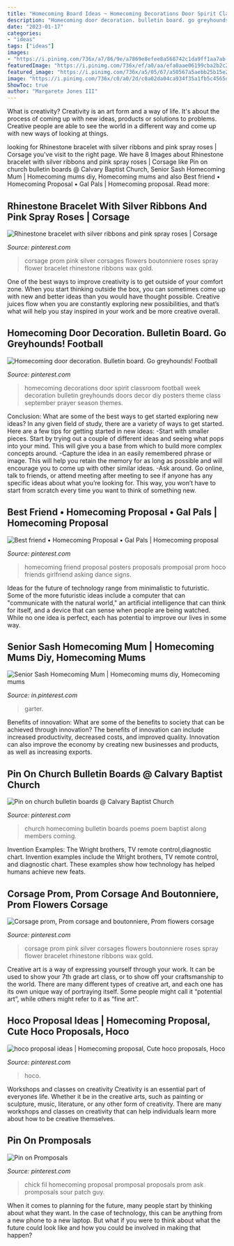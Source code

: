 ```yaml
---
title: "Homecoming Board Ideas ~ Homecoming Decorations Door Spirit Classroom Football Week Decoration Bulletin Greyhounds Doors Decor Diy Posters Theme Class September Prayer Season Themes"
description: "Homecoming door decoration. bulletin board. go greyhounds! football"
date: "2023-01-17"
categories:
- "ideas"
tags: ["ideas"]
images:
- "https://i.pinimg.com/736x/a7/86/9e/a7869e8efee8a568742c1da9ff1aa7ab--wedding-corsages-prom-corsage.jpg"
featuredImage: "https://i.pinimg.com/736x/ef/a0/aa/efa0aae06199cba2b2c29494e784b5ae--homecoming-queen-homecoming-ideas.jpg"
featured_image: "https://i.pinimg.com/736x/a5/05/67/a50567a5aebb25b15e2aa1064238bc12.jpg"
image: "https://i.pinimg.com/736x/c0/a0/2d/c0a02da04ca934f35a1fb5c4565d2fda.jpg"
ShowToc: true
author: "Margarete Jones III"
---
```



What is creativity?
Creativity is an art form and a way of life. It's about the process of coming up with new ideas, products or solutions to problems. Creative people are able to see the world in a different way and come up with new ways of looking at things.

	

		
looking for Rhinestone bracelet with silver ribbons and pink spray roses | Corsage you've visit to the right page. We have 8 Images about Rhinestone bracelet with silver ribbons and pink spray roses | Corsage like Pin on church bulletin boards @ Calvary Baptist Church, Senior Sash Homecoming Mum | Homecoming mums diy, Homecoming mums and also Best friend • Homecoming Proposal • Gal Pals | Homecoming proposal. Read more:
		
    
## Rhinestone Bracelet With Silver Ribbons And Pink Spray Roses | Corsage

<img loading=lazy src="https://i.pinimg.com/736x/05/43/03/054303d621596404833bb7acd94d11ce.jpg" onerror="this.onerror=null;this.src='https://tse4.mm.bing.net/th?id=OIP.kLir5RuoGJF9Sxv8CcFhdgHaJ3&amp;pid=15.1';" alt="Rhinestone bracelet with silver ribbons and pink spray roses | Corsage">

_Source: pinterest.com_

>corsage prom pink silver corsages flowers boutonniere roses spray flower bracelet rhinestone ribbons wax gold. 

	

One of the best ways to improve creativity is to get outside of your comfort zone. When you start thinking outside the box, you can sometimes come up with new and better ideas than you would have thought possible. Creative juices flow when you are constantly exploring new possibilities, and that’s what will help you stay inspired in your work and be more creative overall.

    
## Homecoming Door Decoration. Bulletin Board. Go Greyhounds! Football

<img loading=lazy src="https://i.pinimg.com/736x/ef/a0/aa/efa0aae06199cba2b2c29494e784b5ae--homecoming-queen-homecoming-ideas.jpg" onerror="this.onerror=null;this.src='https://tse4.mm.bing.net/th?id=OIP.YQW75_WPBw5M4Us7uVRAkwHaJ3&amp;pid=15.1';" alt="Homecoming door decoration. Bulletin board. Go greyhounds! Football">

_Source: pinterest.com_

>homecoming decorations door spirit classroom football week decoration bulletin greyhounds doors decor diy posters theme class september prayer season themes. 

	

Conclusion: What are some of the best ways to get started exploring new ideas?
In any given field of study, there are a variety of ways to get started. Here are a few tips for getting started in new ideas: 
-Start with smaller pieces. Start by trying out a couple of different ideas and seeing what pops into your mind. This will give you a base from which to build more complex concepts around. 
-Capture the idea in an easily remembered phrase or image. This will help you retain the memory for as long as possible and will encourage you to come up with other similar ideas. 
-Ask around. Go online, talk to friends, or attend meeting after meeting to see if anyone has any specific ideas about what you’re looking for. This way, you won’t have to start from scratch every time you want to think of something new.

    
## Best Friend • Homecoming Proposal • Gal Pals | Homecoming Proposal

<img loading=lazy src="https://i.pinimg.com/736x/66/b5/a8/66b5a8c2f85b434dda38cc70262e993c.jpg" onerror="this.onerror=null;this.src='https://tse3.mm.bing.net/th?id=OIP.5663lUwvaO7iN2uw-CR5BgHaJ4&amp;pid=15.1';" alt="Best friend • Homecoming Proposal • Gal Pals | Homecoming proposal">

_Source: pinterest.com_

>homecoming friend proposal posters proposals promposal prom hoco friends girlfriend asking dance signs. 

	

Ideas for the future of technology range from minimalistic to futuristic. Some of the more futuristic ideas include a computer that can "communicate with the natural world," an artificial intelligence that can think for itself, and a device that can sense when people are being watched. While no one idea is perfect, each has potential to improve our lives in some way.

    
## Senior Sash Homecoming Mum | Homecoming Mums Diy, Homecoming Mums

<img loading=lazy src="https://i.pinimg.com/736x/c0/a0/2d/c0a02da04ca934f35a1fb5c4565d2fda.jpg" onerror="this.onerror=null;this.src='https://tse3.mm.bing.net/th?id=OIP.QvHjr_IKLgUZus2SRsOMjAHaNd&amp;pid=15.1';" alt="Senior Sash Homecoming Mum | Homecoming mums diy, Homecoming mums">

_Source: in.pinterest.com_

>garter. 

	

Benefits of innovation: What are some of the benefits to society that can be achieved through innovation?
The benefits of innovation can include increased productivity, decreased costs, and improved quality. Innovation can also improve the economy by creating new businesses and products, as well as increasing exports.

    
## Pin On Church Bulletin Boards @ Calvary Baptist Church

<img loading=lazy src="https://i.pinimg.com/736x/67/2e/14/672e146afb7be57dba058acd25a53855--church-bulletin-boards-old-pictures.jpg" onerror="this.onerror=null;this.src='https://tse3.mm.bing.net/th?id=OIP.IjQ2WreamdMpJCZWIukpWQHaEc&amp;pid=15.1';" alt="Pin on church bulletin boards @ Calvary Baptist Church">

_Source: pinterest.com_

>church homecoming bulletin boards poems poem baptist along members coming. 

	

Invention Examples: The Wright brothers, TV remote control,diagnostic chart.
Invention examples include the Wright brothers, TV remote control, and diagnostic chart. These examples show how technology has helped humans achieve new feats.

    
## Corsage Prom, Prom Corsage And Boutonniere, Prom Flowers Corsage

<img loading=lazy src="https://i.pinimg.com/736x/a7/86/9e/a7869e8efee8a568742c1da9ff1aa7ab--wedding-corsages-prom-corsage.jpg" onerror="this.onerror=null;this.src='https://tse3.mm.bing.net/th?id=OIP.6fJ5zqKJxcTkMPEiVf3EcQHaJ3&amp;pid=15.1';" alt="Corsage prom, Prom corsage and boutonniere, Prom flowers corsage">

_Source: pinterest.com_

>corsage prom pink silver corsages flowers boutonniere roses spray flower bracelet rhinestone ribbons wax gold. 

	

Creative art is a way of expressing yourself through your work. It can be used to show your 7th grade art class, or to show off your craftsmanship to the world. There are many different types of creative art, and each one has its own unique way of portraying itself. Some people might call it “potential art”, while others might refer to it as “fine art”.

    
## Hoco Proposal Ideas | Homecoming Proposal, Cute Hoco Proposals, Hoco

<img loading=lazy src="https://i.pinimg.com/736x/4c/f1/08/4cf108b70aa937cd15074b4a5655ae94.jpg" onerror="this.onerror=null;this.src='https://tse1.mm.bing.net/th?id=OIP.50wH6SjYo18AKPTxVyza4AHaNK&amp;pid=15.1';" alt="hoco proposal ideas | Homecoming proposal, Cute hoco proposals, Hoco">

_Source: pinterest.com_

>hoco. 

	

Workshops and classes on creativity
Creativity is an essential part of everyones life. Whether it be in the creative arts, such as painting or sculpture, music, literature, or any other form of creativity. There are many workshops and classes on creativity that can help individuals learn more about how to be creative themselves.

    
## Pin On Promposals

<img loading=lazy src="https://i.pinimg.com/736x/a5/05/67/a50567a5aebb25b15e2aa1064238bc12.jpg" onerror="this.onerror=null;this.src='https://tse4.mm.bing.net/th?id=OIP.dUwb1GKYqmk_XShRhxNsCAHaJ3&amp;pid=15.1';" alt="Pin on Promposals">

_Source: pinterest.com_

>chick fil homecoming proposal promposal proposals prom ask promposals sour patch guy. 

	

When it comes to planning for the future, many people start by thinking about what they want. In the case of technology, this can be anything from a new phone to a new laptop. But what if you were to think about what the future could look like and how you could be involved in making that happen?

